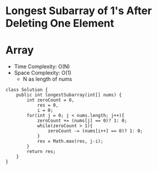 # Longest Subarray of 1's After Deleting One Element

# Array

- Time Complexity: O(N)
- Space Complexity: O(1)
  - N as length of nums

```
class Solution {
    public int longestSubarray(int[] nums) {
        int zeroCount = 0,
            res = 0,
            i = 0;
        for(int j = 0; j < nums.length; j++){
            zeroCount += (nums[j] == 0)? 1: 0;
            while(zeroCount > 1){
                zeroCount -= (nums[i++] == 0)? 1: 0;
            }
            res = Math.max(res, j-i);
        }
        return res;
    }
}
```
